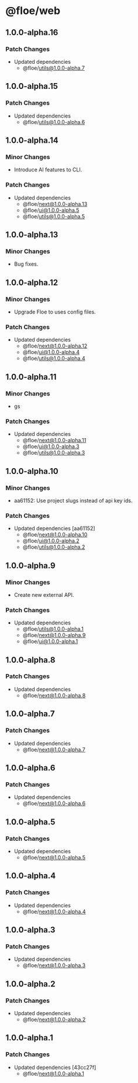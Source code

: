 # @floe/web

## 1.0.0-alpha.16

### Patch Changes

- Updated dependencies
  - @floe/utils@1.0.0-alpha.7

## 1.0.0-alpha.15

### Patch Changes

- Updated dependencies
  - @floe/utils@1.0.0-alpha.6

## 1.0.0-alpha.14

### Minor Changes

- Introduce AI features to CLI.

### Patch Changes

- Updated dependencies
  - @floe/next@1.0.0-alpha.13
  - @floe/ui@1.0.0-alpha.5
  - @floe/utils@1.0.0-alpha.5

## 1.0.0-alpha.13

### Minor Changes

- Bug fixes.

## 1.0.0-alpha.12

### Minor Changes

- Upgrade Floe to uses config files.

### Patch Changes

- Updated dependencies
  - @floe/next@1.0.0-alpha.12
  - @floe/ui@1.0.0-alpha.4
  - @floe/utils@1.0.0-alpha.4

## 1.0.0-alpha.11

### Minor Changes

- gs

### Patch Changes

- Updated dependencies
  - @floe/next@1.0.0-alpha.11
  - @floe/ui@1.0.0-alpha.3
  - @floe/utils@1.0.0-alpha.3

## 1.0.0-alpha.10

### Minor Changes

- aa61152: Use project slugs instead of api key ids.

### Patch Changes

- Updated dependencies [aa61152]
  - @floe/next@1.0.0-alpha.10
  - @floe/ui@1.0.0-alpha.2
  - @floe/utils@1.0.0-alpha.2

## 1.0.0-alpha.9

### Minor Changes

- Create new external API.

### Patch Changes

- Updated dependencies
  - @floe/utils@1.0.0-alpha.1
  - @floe/next@1.0.0-alpha.9
  - @floe/ui@1.0.0-alpha.1

## 1.0.0-alpha.8

### Patch Changes

- Updated dependencies
  - @floe/next@1.0.0-alpha.8

## 1.0.0-alpha.7

### Patch Changes

- Updated dependencies
  - @floe/next@1.0.0-alpha.7

## 1.0.0-alpha.6

### Patch Changes

- Updated dependencies
  - @floe/next@1.0.0-alpha.6

## 1.0.0-alpha.5

### Patch Changes

- Updated dependencies
  - @floe/next@1.0.0-alpha.5

## 1.0.0-alpha.4

### Patch Changes

- Updated dependencies
  - @floe/next@1.0.0-alpha.4

## 1.0.0-alpha.3

### Patch Changes

- Updated dependencies
  - @floe/next@1.0.0-alpha.3

## 1.0.0-alpha.2

### Patch Changes

- Updated dependencies
  - @floe/next@1.0.0-alpha.2

## 1.0.0-alpha.1

### Patch Changes

- Updated dependencies [43cc27f]
  - @floe/next@1.0.0-alpha.1
